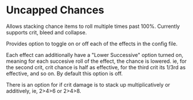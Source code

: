 # Uncapped Chances
Allows stacking chance items to roll multiple times past 100%. Currently supports crit, bleed and collapse. 

Provides option to toggle on or off each of the effects in the config file.

Each effect can additionally have a "Lower Successive" option turned on, meaning for each succesive roll of the effect, the chance is lowered. ie, for the second crit, crit chance is half as effective, for the third crit its 1/3rd as effective, and so on. By default this option is off.

There is an option for if crit damage is to stack up multiplicatively or additively, ie, 2>4>6 or 2>4>8.